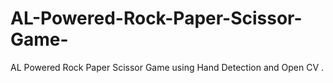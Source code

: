 # AL-Powered-Rock-Paper-Scissor-Game-
AL Powered Rock Paper Scissor Game  using Hand Detection and Open CV .
